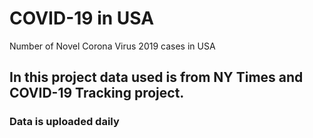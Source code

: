 # COVID-19 in USA
Number of Novel Corona Virus 2019 cases in USA
## In this project data used is from NY Times and  COVID-19 Tracking project. 
### Data is uploaded daily
